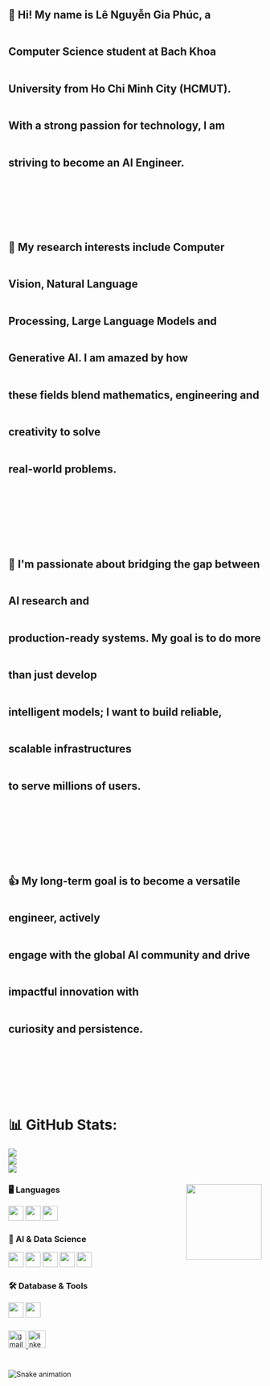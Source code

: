 <h2 align="left" style="white-space: pre-line; line-height: 3.5;">
👋 Hi! My name is Lê Nguyễn Gia Phúc, a Computer Science student at Bach Khoa University from Ho Chi Minh City (HCMUT).
With a strong passion for technology, I am striving to become an AI Engineer.

🔬 My research interests include Computer Vision, Natural Language Processing, Large Language Models and Generative AI. 
I am amazed by how these fields blend mathematics, engineering and creativity to solve real-world problems.

🚀 I'm passionate about bridging the gap between AI research and production-ready systems.
My goal is to do more than just develop intelligent models; I want to build reliable, scalable infrastructures to serve millions of users.

👍 My long-term goal is to become a versatile engineer, actively engage with the global AI community 
and drive impactful innovation with curiosity and persistence.
</h2>


###

# 📊 GitHub Stats:
![](https://github-readme-stats.vercel.app/api?username=shomin2155vn&theme=dark&hide_border=false&include_all_commits=false&count_private=false)<br/>
![](https://nirzak-streak-stats.vercel.app/?user=shomin2155vn&theme=dark&hide_border=false)<br/>
![](https://github-readme-stats.vercel.app/api/top-langs/?username=shomin2155vn&theme=dark&hide_border=false&include_all_commits=false&count_private=false&layout=compact)


###

<img align="right" height="150" src="https://media3.giphy.com/media/v1.Y2lkPTc5MGI3NjExZ3MwcDlzNDhlemoxYnZsYzYxZmU0OGs4eGY4cmZkaDg5czA2NjAzOSZlcD12MV9pbnRlcm5hbF9naWZfYnlfaWQmY3Q9Zw/BSx6mzbW1ew7K/giphy.gif"  />

### 🖥️ Languages
<div align="left">
  <img src="https://cdn.jsdelivr.net/gh/devicons/devicon/icons/python/python-original.svg" height="30" />
  <img src="https://cdn.jsdelivr.net/gh/devicons/devicon/icons/cplusplus/cplusplus-original.svg" height="30" />
  <img src="https://cdn.jsdelivr.net/gh/devicons/devicon/icons/java/java-original.svg" height="30" />
</div>

### 🔬 AI & Data Science
<div align="left">
  <img src="https://cdn.jsdelivr.net/gh/devicons/devicon/icons/numpy/numpy-original.svg" height="30" />
  <img src="https://cdn.jsdelivr.net/gh/devicons/devicon/icons/pandas/pandas-original.svg" height="30" />
  <img src="https://cdn.jsdelivr.net/gh/devicons/devicon/icons/pytorch/pytorch-original.svg" height="30" />
  <img src="https://cdn.jsdelivr.net/gh/devicons/devicon/icons/tensorflow/tensorflow-original.svg" height="30" />
  <img src="https://img.shields.io/badge/Jupyter-F37626?logo=jupyter&logoColor=black&style=for-the-badge" height="30" />
</div>

### 🛠️ Database & Tools
<div align="left">
  <img src="https://cdn.jsdelivr.net/gh/devicons/devicon/icons/postgresql/postgresql-original.svg" height="30" />
  <img src="https://cdn.simpleicons.org/docker/2496ED" height="30" />
</div>

###

<div align="left">
  <a href="shomin2155@gmail.com" target="_blank">
    <img src="https://img.shields.io/static/v1?message=Gmail&logo=gmail&label=&color=D14836&logoColor=white&labelColor=&style=for-the-badge" height="35" alt="gmail logo"  />
  </a>
  <a href="https://www.linkedin.com/in/phuc-le-408040336/" target="_blank">
    <img src="https://img.shields.io/static/v1?message=LinkedIn&logo=linkedin&label=&color=0077B5&logoColor=white&labelColor=&style=for-the-badge" height="35" alt="linkedin logo"  />
  </a>
</div>

###

<br clear="both">

<img src="https://raw.githubusercontent.com/shomin2155vn/shomin2155vn/output/snake.svg" alt="Snake animation" />

###
